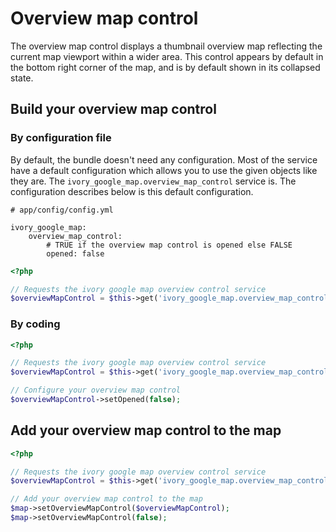 # Overview map control

The overview map control displays a thumbnail overview map reflecting the current map viewport within a wider area.
This control appears by default in the bottom right corner of the map, and is by default shown in its collapsed state.

## Build your overview map control

### By configuration file

By default, the bundle doesn't need any configuration. Most of the service have a default configuration which allows you to use the given objects like they are.
The ``ivory_google_map.overview_map_control`` service is. The configuration describes below is this default configuration.

```
# app/config/config.yml

ivory_google_map:
    overview_map_control:
        # TRUE if the overview map control is opened else FALSE
        opened: false
```

``` php
<?php

// Requests the ivory google map overview control service
$overviewMapControl = $this->get('ivory_google_map.overview_map_control');
```

### By coding

``` php
<?php

// Requests the ivory google map overview control service
$overviewMapControl = $this->get('ivory_google_map.overview_map_control');

// Configure your overview map control
$overviewMapControl->setOpened(false);
```

## Add your overview map control to the map

``` php
<?php

// Requests the ivory google map overview control service
$overviewMapControl = $this->get('ivory_google_map.overview_map_control');

// Add your overview map control to the map
$map->setOverviewMapControl($overviewMapControl);
$map->setOverviewMapControl(false);
```
